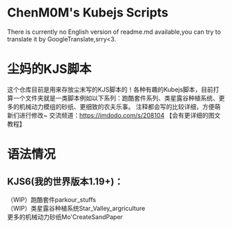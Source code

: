 # ChenM0M's Kubejs Scripts 
There is currently no English version of readme.md available,you can try to translate it by GoogleTranslate,srry<3.
# 尘妈的KJS脚本
这个仓库目前是用来存放尘末写的KJS脚本的！各种有趣的Kubejs脚本，目前打算一个文件夹就是一类脚本例如以下系列：跑酷套件系列、类星露谷种植系统、更多的机械动力模组的砂纸、更细致的农夫乐事。
注释都会写的比较详细，方便萌新们进行修改~
交流频道：https://imdodo.com/s/208104 【会有更详细的图文教程】
# 语法情况
## KJS6(我的世界版本1.19+)：
（WIP）跑酷套件parkour_stuffs  
（WIP）类星露谷种植系统Star_Valley_argriculture  
更多的机械动力砂纸Mo'CreateSandPaper  


